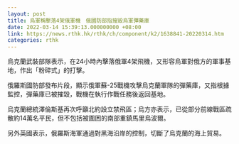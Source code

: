 ```yaml
---
layout: post
title: 烏軍稱擊落4架俄軍機　俄國防部指摧毀烏軍彈藥庫
date: 2022-03-14 15:39:13.000000000 +08:00
link: https://news.rthk.hk/rthk/ch/component/k2/1638841-20220314.htm
categories: rthk
---
```


烏克蘭武裝部隊表示，在24小時內擊落俄軍4架飛機，又形容烏軍對俄方的軍事基地，作出「粉碎式」的打擊。

俄羅斯國防部發布片段，顯示俄軍蘇-25戰機攻擊烏克蘭軍隊的彈藥庫，又指根據監控，彈藥庫已被摧毀，戰機在執行作戰任務後返回基地。

烏克蘭總統澤倫斯基再次呼籲北約設立禁飛區；烏方亦表示，已從部分前線戰區疏散約14萬名平民，但不包括被圍困的南部重鎮馬里烏波爾。

另外英國表示，俄羅斯海軍通過對黑海沿岸的控制，切斷了烏克蘭的海上貿易。
